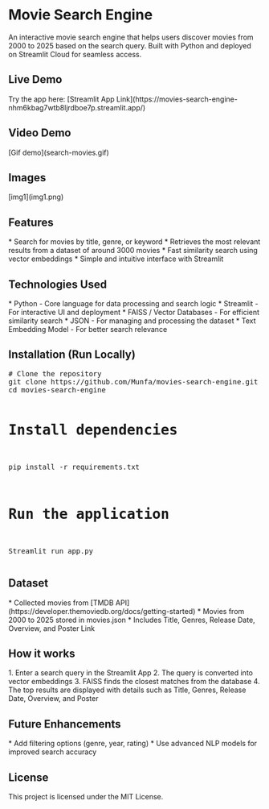 <h1>Movie Search Engine</h1> 
An interactive movie search engine that helps users discover movies from 2000 to 2025 based on the search query. Built with Python and deployed on Streamlit Cloud for seamless access.

<h2>Live Demo</h2>
Try the app here: [Streamlit App Link](https://movies-search-engine-nhm6kbag7wtb8ljrdboe7p.streamlit.app/)

<h2>Video Demo</h2>
[Gif demo](search-movies.gif)

<h2>Images</h2>
[img1](img1.png)

<h2>Features</h2>
* Search for movies by title, genre, or keyword
* Retrieves the most relevant results from a dataset of around 3000 movies
* Fast similarity search using vector embeddings
* Simple and intuitive interface with Streamlit

<h2>Technologies Used</h2>
* Python - Core language for data processing and search logic
* Streamlit - For interactive UI and deployment
* FAISS / Vector Databases - For efficient similarity search
* JSON - For managing and processing the dataset
* Text Embedding Model - For better search relevance

<h2>Installation (Run Locally)</h2>
<pre>
# Clone the repository
git clone https://github.com/Munfa/movies-search-engine.git
cd movies-search-engine

# Install dependencies
pip install -r requirements.txt

# Run the application
Streamlit run app.py
</pre>

<h2>Dataset</h2>
* Collected movies from [TMDB API](https://developer.themoviedb.org/docs/getting-started)
* Movies from 2000 to 2025 stored in movies.json
* Includes Title, Genres, Release Date, Overview, and Poster Link

<h2>How it works</h2>
1. Enter a search query in the Streamlit App
2. The query is converted into vector embeddings
3. FAISS finds the closest matches from the database
4. The top results are displayed with details such as Title, Genres, Release Date, Overview, and Poster
 
<h2>Future Enhancements</h2>
* Add filtering options (genre, year, rating)
* Use advanced NLP models for improved search accuracy
 
<h2>License</h2>
This project is licensed under the MIT License.





